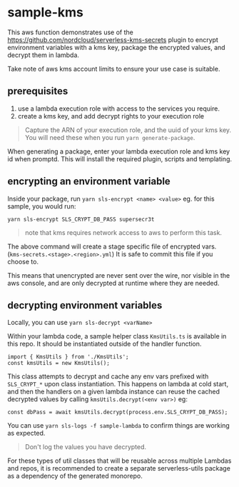 # sample-kms
This aws function demonstrates use of the https://github.com/nordcloud/serverless-kms-secrets plugin to encrypt environment variables with a kms key, package the encrypted values, and decrypt them in lambda.

Take note of aws kms account limits to ensure your use case is suitable.

## prerequisites
1. use a lambda execution role with access to the services you require.
2. create a kms key, and add decrypt rights to your execution role

> Capture the ARN of your execution role, and the uuid of your kms key. You will need these when you run `yarn generate-package`.

When generating a package, enter your lambda execution role and kms key id when promptd.  This will install the required plugin, scripts and templating.

## encrypting an environment variable
Inside your package, run `yarn sls-encrypt <name> <value>` eg. for this sample, you would run:

```
yarn sls-encrypt SLS_CRYPT_DB_PASS supersecr3t
```
> note that kms requires network access to aws to perform this task. 

The above command will create a stage specific file of encrypted vars. (`kms-secrets.<stage>.<region>.yml`) It is safe to commit this file if you choose to.

This means that unencrypted are never sent over the wire, nor visible in the aws console, and are only decrypted at runtime where they are needed.

## decrypting environment variables
Locally, you can use `yarn sls-decrypt <varName>`

Within your lambda code, a sample helper class `KmsUtils.ts` is available in this repo.  It should be instantiated outside of the handler function.

```
import { KmsUtils } from './KmsUtils';
const kmsUtils = new KmsUtils();
```

This class attempts to decrypt and cache any env vars prefixed with `SLS_CRYPT_*` upon class instantiation.  This happens on lambda at cold start, and then the handlers on a given lambda instance can reuse the cached decrypted values by calling `kmsUtils.decrypt(<env var>)` eg:
 
```
const dbPass = await kmsUtils.decrypt(process.env.SLS_CRYPT_DB_PASS);
```
You can use `yarn sls-logs -f sample-lambda` to confirm things are working as expected.

> Don't log the values you have decrypted.

For these types of util classes that will be reusable across multiple Lambdas and repos, it is recommended to create a separate serverless-utils package as a dependency of the generated monorepo.
